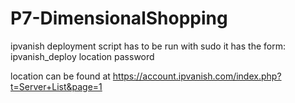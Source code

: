 # P7-DimensionalShopping
ipvanish deployment script has to be run with sudo
it has the form:
ipvanish_deploy location password

location can be found at https://account.ipvanish.com/index.php?t=Server+List&page=1
